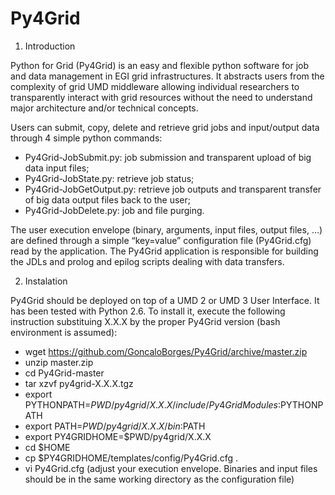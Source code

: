 Py4Grid
=======

1. Introduction

Python for Grid (Py4Grid) is an easy and flexible python software for job and data management in EGI grid infrastructures. It abstracts users from the complexity of grid UMD middleware allowing individual researchers to transparently interact with grid resources without the need to understand major architecture and/or technical concepts.

Users can submit, copy, delete and retrieve grid jobs and input/output data through 4 simple python commands: 
- Py4Grid-JobSubmit.py: job submission and transparent upload of big data input files;
- Py4Grid-JobState.py: retrieve job status;
- Py4Grid-JobGetOutput.py: retrieve job outputs and transparent transfer of big data output files back to the user;
- Py4Grid-JobDelete.py: job and file purging. 

The user execution envelope (binary, arguments, input files, output files, …) are defined through a simple “key=value” configuration file (Py4Grid.cfg) read by the application. The Py4Grid application is responsible for building the JDLs and prolog and epilog scripts dealing with data transfers.

2. Instalation

Py4Grid should be deployed on top of a UMD 2 or UMD 3 User Interface. It has been tested with Python 2.6. To install it, execute the following instruction substituing X.X.X by the proper Py4Grid version (bash environment is assumed):
- wget https://github.com/GoncaloBorges/Py4Grid/archive/master.zip
- unzip master.zip
- cd Py4Grid-master
- tar xzvf py4grid-X.X.X.tgz
- export PYTHONPATH=$PWD/py4grid/X.X.X/include/Py4GridModules:$PYTHONPATH
- export PATH=$PWD/py4grid/X.X.X/bin:$PATH
- export PY4GRIDHOME=$PWD/py4grid/X.X.X
- cd $HOME
- cp $PY4GRIDHOME/templates/config/Py4Grid.cfg .
- vi Py4Grid.cfg (adjust your execution envelope. Binaries and input files should be in the same working directory as the configuration file)

